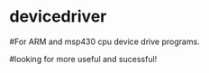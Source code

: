 # devicedriver

#For ARM and msp430 cpu device drive programs.

#looking for more useful and sucessful!
